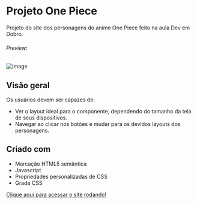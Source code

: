 # Projeto One Piece

Projeto do site dos personagens do anime One Piece feito na aula Dev em Dobro.
###### Preview:
![image](https://github.com/christiancordeiro/projeto-one-piece/assets/116993834/6427e945-4938-4be9-b302-103679d7f662)

## Visão geral
Os usuários devem ser capazes de:

- Ver o layout ideal para o componente, dependendo do tamanho da tela de seus dispositivos.
- Navegar ao clicar nos botões e mudar para os devidos layouts dos personagens.

## Criado com
- Marcação HTML5 semântica
- Javascript
- Propriedades personalizadas de CSS
- Grade CSS

[Clique aqui para acessar o site rodando!](https://christiancordeiro.github.io/projeto-one-piece/)
